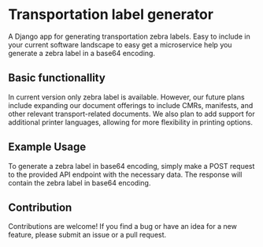 # Transportation label generator #
A Django app for generating transportation zebra labels. Easy to include in your current software landscape to easy get a microservice help you generate a zebra label in a base64 encoding. 

## Basic functionallity ##
In current version only zebra label is available. However, our future plans include expanding our document offerings to include CMRs, manifests, and other relevant transport-related documents. We also plan to add support for additional printer languages, allowing for more flexibility in printing options.

## Example Usage
To generate a zebra label in base64 encoding, simply make a POST request to the provided API endpoint with the necessary data. The response will contain the zebra label in base64 encoding.

## Contribution
Contributions are welcome! If you find a bug or have an idea for a new feature, please submit an issue or a pull request.